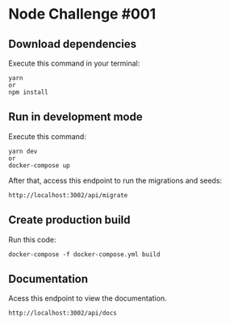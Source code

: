 # Node Challenge #001

## Download dependencies

Execute this command in your terminal:
```
yarn
or
npm install
```

## Run in development mode

Execute this command:

```
yarn dev
or
docker-compose up
```

After that, access this endpoint to run the migrations and seeds:

```
http://localhost:3002/api/migrate
```

## Create production build

Run this code:

```
docker-compose -f docker-compose.yml build
```

## Documentation

Acess this endpoint to view the documentation.

```
http://localhost:3002/api/docs
```
